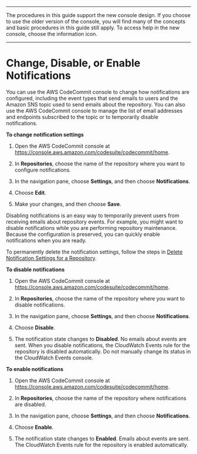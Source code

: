 --------

 The procedures in this guide support the new console design\. If you choose to use the older version of the console, you will find many of the concepts and basic procedures in this guide still apply\. To access help in the new console, choose the information icon\.

--------

# Change, Disable, or Enable Notifications<a name="how-to-repository-email-console-edit"></a>

You can use the AWS CodeCommit console to change how notifications are configured, including the event types that send emails to users and the Amazon SNS topic used to send emails about the repository\. You can also use the AWS CodeCommit console to manage the list of email addresses and endpoints subscribed to the topic or to temporarily disable notifications\. <a name="how-to-repository-email-change-console"></a>

**To change notification settings**

1. Open the AWS CodeCommit console at [https://console\.aws\.amazon\.com/codesuite/codecommit/home](https://console.aws.amazon.com/codesuite/codecommit/home)\.

1. In **Repositories**, choose the name of the repository where you want to configure notifications\. 

1. In the navigation pane, choose **Settings**, and then choose **Notifications**\.

1. Choose **Edit**\.

1. Make your changes, and then choose **Save**\.

Disabling notifications is an easy way to temporarily prevent users from receiving emails about repository events\. For example, you might want to disable notifications while you are performing repository maintenance\. Because the configuration is preserved, you can quickly enable notifications when you are ready\.

To permanently delete the notification settings, follow the steps in [Delete Notification Settings for a Repository](how-to-repository-email-delete.md)\. <a name="how-to-repository-email-disable-console"></a>

**To disable notifications**

1. Open the AWS CodeCommit console at [https://console\.aws\.amazon\.com/codesuite/codecommit/home](https://console.aws.amazon.com/codesuite/codecommit/home)\.

1. In **Repositories**, choose the name of the repository where you want to disable notifications\. 

1. In the navigation pane, choose **Settings**, and then choose **Notifications**\.

1. Choose **Disable**\. 

1. The notification state changes to **Disabled**\. No emails about events are sent\. When you disable notifications, the CloudWatch Events rule for the repository is disabled automatically\. Do not manually change its status in the CloudWatch Events console\.<a name="how-to-repository-email-enable-console"></a>

**To enable notifications**

1. Open the AWS CodeCommit console at [https://console\.aws\.amazon\.com/codesuite/codecommit/home](https://console.aws.amazon.com/codesuite/codecommit/home)\.

1. In **Repositories**, choose the name of the repository where notifications are disabled\. 

1. In the navigation pane, choose **Settings**, and then choose **Notifications**\.

1. Choose **Enable**\. 

1. The notification state changes to **Enabled**\. Emails about events are sent\. The CloudWatch Events rule for the repository is enabled automatically\.